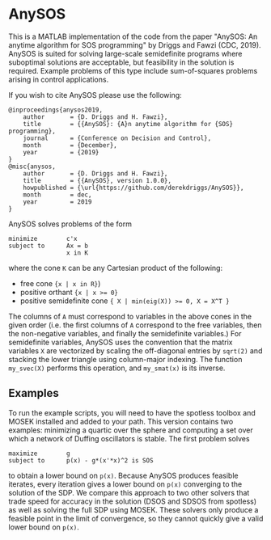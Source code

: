 # AnySOS
This is a MATLAB implementation of the code from the paper "AnySOS: An anytime algorithm for SOS programming" by Driggs and Fawzi (CDC, 2019). AnySOS is suited for solving large-scale semidefinite programs where suboptimal solutions are acceptable, but feasibility in the solution is required. Example problems of this type include sum-of-squares problems arising in control applications.

If you wish to cite AnySOS please use the following:
```
@inproceedings{anysos2019,
    author       = {D. Driggs and H. Fawzi},
    title        = {{AnySOS}: {A}n anytime algorithm for {SOS} programming},
    journal      = {Conference on Decision and Control},
    month        = {December},
    year         = {2019}
}
@misc{anysos,
    author       = {D. Driggs and H. Fawzi},
    title        = {{AnySOS}, version 1.0.0},
    howpublished = {\url{https://github.com/derekdriggs/AnySOS}},
    month        = dec,
    year         = 2019
}
```
AnySOS solves problems of the form
```
minimize        c'x
subject to      Ax = b
                x in K
```
where the cone `K` can be any Cartesian product of the following:
+ free cone `{x | x in R}`)
+ positive orthant `{x | x >= 0}`
+ positive semidefinite cone `{ X | min(eig(X)) >= 0, X = X^T }`

The columns of `A` must correspond to variables in the above cones in the given order (i.e. the first columns of `A` correspond to the free variables, then the non-negative variables, and finally the semidefinite variables.) For semidefinite variables, AnySOS uses the convention that the matrix variables `X` are vectorized by scaling the off-diagonal entries by `sqrt(2)` and stacking the lower triangle using column-major indexing. The function `my_svec(X)` performs this operation, and `my_smat(x)` is its inverse.

## Examples
To run the example scripts, you will need to have the spotless toolbox and MOSEK installed and added to your path. This version contains two examples: minimizing a quartic over the sphere and computing a set over which a network of Duffing oscillators is stable. The first problem solves
```
maximize        g
subject to      p(x) - g*(x'*x)^2 is SOS
```
to obtain a lower bound on `p(x)`. Because AnySOS produces feasible iterates, every iteration gives a lower bound on `p(x)` converging to the solution of the SDP. We compare this approach to two other solvers that trade speed for accuracy in the solution (DSOS and SDSOS from spotless) as well as solving the full SDP using MOSEK. These solvers only produce a feasible point in the limit of convergence, so they cannot quickly give a valid lower bound on `p(x)`.
